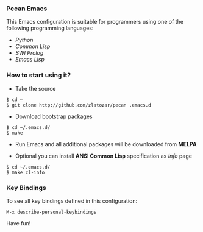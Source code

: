 ### Pecan Emacs

This Emacs configuration is suitable for programmers using one of the following
programming languages:

* _Python_
* _Common Lisp_
* _SWI Prolog_
* _Emacs Lisp_

### How to start using it?

- Take the source

```
$ cd ~
$ git clone http://github.com/zlatozar/pecan .emacs.d
```

- Download bootstrap packages

```
$ cd ~/.emacs.d/
$ make
```

- Run Emacs and all additional packages will be downloaded from **MELPA**

- Optional you can install **ANSI Common Lisp** specification as _Info_ page

```
$ cd ~/.emacs.d/
$ make cl-info
```

### Key Bindings

To see all key bindings defined in this configuration:

```
M-x describe-personal-keybindings
```

Have fun!
